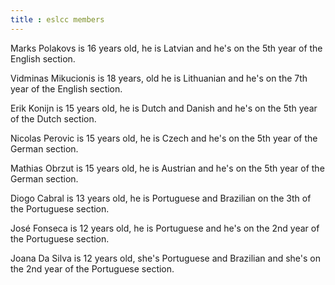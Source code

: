 ```yaml
---
title : eslcc members
---
```


Marks Polakovs is 16 years old, he is Latvian and he's on the 5th year of the English section.

Vidminas Mikucionis is 18 years, old he is Lithuanian and he's on the 7th year of the English section.

Erik Konijn is 15 years old, he is Dutch and Danish and he's on the 5th year of the Dutch section.

Nicolas Perovic is 15 years old, he is Czech and he's on the 5th year of the German section.

Mathias Obrzut is 15 years old, he is Austrian and he's on the 5th year of the German section.

Diogo Cabral is 13 years old, he is Portuguese and Brazilian on the 3th of the Portuguese section.

José Fonseca is 12 years old, he is Portuguese and he's on the 2nd year of the Portuguese section.

Joana Da Silva is 12 years old, she's Portuguese and Brazilian and she's on the 2nd year of the Portuguese section.
